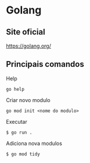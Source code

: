 # Golang

## Site oficial

<a href="https://golang.org/">https://golang.org/</a>

## Principais comandos

Help

```
go help
```

Criar novo modulo

```
go mod init <nome do modulo>
```

Executar

```
$ go run .
```

Adiciona nova modulos

```
$ go mod tidy
```

